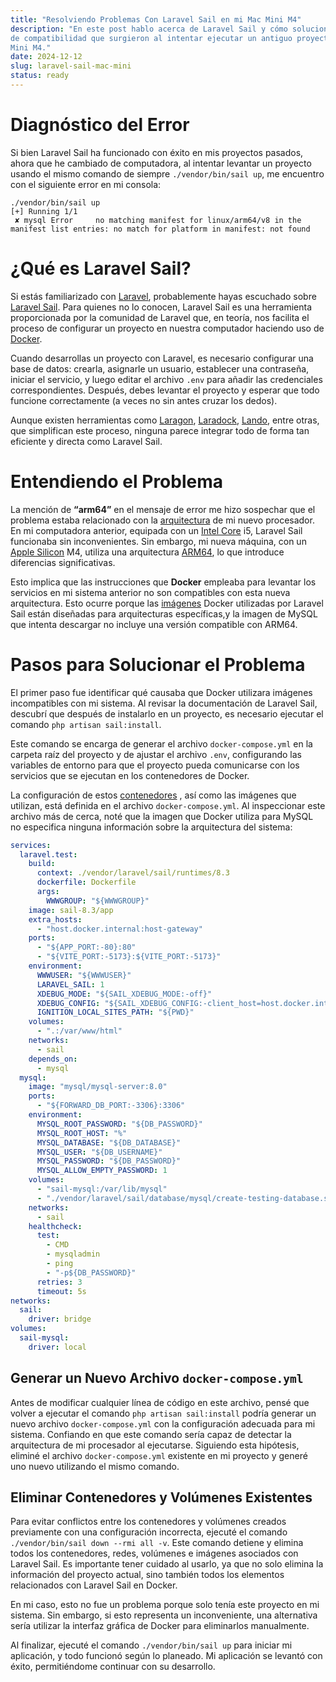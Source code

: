 ```yaml
---
title: "Resolviendo Problemas Con Laravel Sail en mi Mac Mini M4"
description: "En este post hablo acerca de Laravel Sail y cómo solucioné algunos problemas
de compatibilidad que surgieron al intentar ejecutar un antiguo proyecto en mi nueva Mac 
Mini M4."
date: 2024-12-12
slug: laravel-sail-mac-mini
status: ready
---
```


# Diagnóstico del Error

Si bien Laravel Sail ha funcionado con éxito en mis proyectos pasados, ahora
que he cambiado de computadora, al intentar levantar un proyecto usando el mismo
comando de siempre `./vendor/bin/sail up`, me encuentro con el siguiente error
en mi consola:

```shell
./vendor/bin/sail up
[+] Running 1/1
 ✘ mysql Error     no matching manifest for linux/arm64/v8 in the manifest list entries: no match for platform in manifest: not found
```

# ¿Qué es Laravel Sail?

Si estás familiarizado con [Laravel](https://laravel.com/), probablemente hayas
escuchado sobre [Laravel Sail](https://laravel.com/docs/11.x/sail). Para quienes
no lo conocen, Laravel Sail es una herramienta proporcionada por la comunidad de
Laravel que, en teoría, nos facilita el proceso de configurar un proyecto en
nuestra computador haciendo uso de [Docker](<https://en.wikipedia.org/wiki/Docker_(software)>).

Cuando desarrollas un proyecto con Laravel, es necesario configurar una base de
datos: crearla, asignarle un usuario, establecer una contraseña, iniciar el
servicio, y luego editar el archivo `.env` para añadir las credenciales
correspondientes. Después, debes levantar el proyecto y esperar que todo
funcione correctamente (a veces no sin antes cruzar los dedos).

Aunque existen herramientas como [Laragon](https://laragon.org/), [Laradock](https://laradock.io/),
[Lando](https://docs.lando.dev/plugins/laravel/), entre otras, que simplifican
este proceso, ninguna parece integrar todo de forma tan eficiente y directa como
Laravel Sail.

# Entendiendo el Problema

La mención de **“arm64”** en el mensaje de error me hizo sospechar que el problema estaba
relacionado con la [arquitectura](https://es.wikipedia.org/wiki/Microprocesador#Arquitecturas)
de mi nuevo procesador. En mi computadora anterior, equipada con un [Intel Core](https://en.wikipedia.org/wiki/Intel_Core)
i5, Laravel Sail funcionaba sin inconvenientes. Sin embargo, mi nueva máquina, con un [Apple Silicon](https://en.wikipedia.org/wiki/Apple_silicon)
M4, utiliza una arquitectura [ARM64](https://en.wikipedia.org/wiki/AArch64), lo que
introduce diferencias significativas.

Esto implica que las instrucciones que **Docker** empleaba para levantar los servicios en
mi sistema anterior no son compatibles con esta nueva arquitectura. Esto ocurre porque las
[imágenes](https://docs.docker.com/get-started/docker-concepts/the-basics/what-is-an-image/)
Docker utilizadas por Laravel Sail están diseñadas para arquitecturas específicas,y la
imagen de MySQL que intenta descargar no incluye una versión compatible con ARM64.

# Pasos para Solucionar el Problema

El primer paso fue identificar qué causaba que Docker utilizara imágenes incompatibles con
mi sistema. Al revisar la documentación de Laravel Sail, descubrí que después de
instalarlo en un proyecto, es necesario ejecutar el comando `php artisan sail:install`.

Este comando se encarga de generar el archivo `docker-compose.yml` en la carpeta raíz del
proyecto y de ajustar el archivo `.env`, configurando las variables de entorno para que el
proyecto pueda comunicarse con los servicios que se ejecutan en los contenedores de
Docker.

La configuración de estos [contenedores](https://docs.docker.com/get-started/docker-concepts/the-basics/what-is-a-container/)
, así como las imágenes que utilizan, está definida en el archivo `docker-compose.yml`. Al
inspeccionar este archivo más de cerca, noté que la imagen que Docker utiliza para MySQL
no especifica ninguna información sobre la arquitectura del sistema:

```yml title="docker-compose.yml" collapse={11-25, 33-55}
services:
  laravel.test:
    build:
      context: ./vendor/laravel/sail/runtimes/8.3
      dockerfile: Dockerfile
      args:
        WWWGROUP: "${WWWGROUP}"
    image: sail-8.3/app
    extra_hosts:
      - "host.docker.internal:host-gateway"
    ports:
      - "${APP_PORT:-80}:80"
      - "${VITE_PORT:-5173}:${VITE_PORT:-5173}"
    environment:
      WWWUSER: "${WWWUSER}"
      LARAVEL_SAIL: 1
      XDEBUG_MODE: "${SAIL_XDEBUG_MODE:-off}"
      XDEBUG_CONFIG: "${SAIL_XDEBUG_CONFIG:-client_host=host.docker.internal}"
      IGNITION_LOCAL_SITES_PATH: "${PWD}"
    volumes:
      - ".:/var/www/html"
    networks:
      - sail
    depends_on:
      - mysql
  mysql:
    image: "mysql/mysql-server:8.0"
    ports:
      - "${FORWARD_DB_PORT:-3306}:3306"
    environment:
      MYSQL_ROOT_PASSWORD: "${DB_PASSWORD}"
      MYSQL_ROOT_HOST: "%"
      MYSQL_DATABASE: "${DB_DATABASE}"
      MYSQL_USER: "${DB_USERNAME}"
      MYSQL_PASSWORD: "${DB_PASSWORD}"
      MYSQL_ALLOW_EMPTY_PASSWORD: 1
    volumes:
      - "sail-mysql:/var/lib/mysql"
      - "./vendor/laravel/sail/database/mysql/create-testing-database.sh:/docker-entrypoint-initdb.d/10-create-testing-database.sh"
    networks:
      - sail
    healthcheck:
      test:
        - CMD
        - mysqladmin
        - ping
        - "-p${DB_PASSWORD}"
      retries: 3
      timeout: 5s
networks:
  sail:
    driver: bridge
volumes:
  sail-mysql:
    driver: local
```

## Generar un Nuevo Archivo `docker-compose.yml`

Antes de modificar cualquier línea de código en este archivo, pensé que volver a ejecutar
el comando `php artisan sail:install` podría generar un nuevo archivo `docker-compose.yml`
con la configuración adecuada para mi sistema. Confiando en que este comando sería capaz de
detectar la arquitectura de mi procesador al ejecutarse. Siguiendo esta hipótesis, eliminé
el archivo `docker-compose.yml` existente en mi proyecto y generé uno nuevo utilizando el
mismo comando.

## Eliminar Contenedores y Volúmenes Existentes

Para evitar conflictos entre los contenedores y volúmenes creados previamente con una
configuración incorrecta, ejecuté el comando `./vendor/bin/sail down --rmi all -v`. Este
comando detiene y elimina todos los contenedores, redes, volúmenes e imágenes asociados
con Laravel Sail. Es importante tener cuidado al usarlo, ya que no solo elimina la
información del proyecto actual, sino también todos los elementos relacionados con Laravel
Sail en Docker.

En mi caso, esto no fue un problema porque solo tenía este proyecto en mi sistema. Sin
embargo, si esto representa un inconveniente, una alternativa sería utilizar la interfaz
gráfica de Docker para eliminarlos manualmente.

Al finalizar, ejecuté el comando `./vendor/bin/sail up` para iniciar mi aplicación, y todo
funcionó según lo planeado. Mi aplicación se levantó con éxito, permitiéndome continuar
con su desarrollo.
